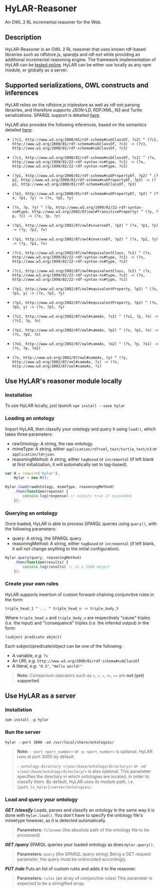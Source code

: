 # HyLAR-Reasoner

An OWL 2 RL incremental reasoner for the Web.

## Description

HyLAR-Reasoner is an OWL 2 RL reasoner that uses known rdf-based librairies such as rdfstore.js, sparqljs and rdf-ext while providing an additional incremental reasoning engine. The framework implementation of HyLAR can be [tested online](http://dataconf.liris.cnrs.fr/hylar/). HyLAR can be either use locally as any npm module, or globally as a server.

## Supported serializations, OWL constructs and inferences

HyLAR relies on the rdfstore.js triplestore as well as rdf-ext parsing librairies, and therefore supports JSON-LD, RDF/XML, N3 and Turtle serializations.
SPARQL support is detailed [here](https://github.com/antoniogarrote/rdfstore-js#sparql-support).

HyLAR also provides the following inferences, based on the semantics detailed [here](https://www.w3.org/TR/owl2-profiles/#Reasoning_in_OWL_2_RL_and_RDF_Graphs_using_Rules):

* `(?c1, http://www.w3.org/2000/01/rdf-schema#subClassOf, ?c2) ^ (?c2, http://www.w3.org/2000/01/rdf-schema#subClassOf, ?c3) -> (?c1, http://www.w3.org/2000/01/rdf-schema#subClassOf, ?c3)`

* `(?c1, http://www.w3.org/2000/01/rdf-schema#subClassOf, ?c2) ^ (?x, http://www.w3.org/1999/02/22-rdf-syntax-ns#type, ?c1) -> (?x, http://www.w3.org/1999/02/22-rdf-syntax-ns#type, ?c2)`

* `(?p1, http://www.w3.org/2000/01/rdf-schema#subPropertyOf, ?p2) ^ (?p2, http://www.w3.org/2000/01/rdf-schema#subPropertyOf, ?p3) -> (?p1, http://www.w3.org/2000/01/rdf-schema#subClassOf, ?p3)`

* `(?p1, http://www.w3.org/2000/01/rdf-schema#subPropertyOf, ?p2) ^ (?x, ?p1, ?y) -> (?x, ?p2, ?y)`

* `(?x, ?p, ?y) ^ (?p, http://www.w3.org/1999/02/22-rdf-syntax-ns#type, http://www.w3.org/2002/07/owl#TransitiveProperty) ^ (?y, ?p, ?z) -> (?x, ?p, ?z)`

* `(?p1, http://www.w3.org/2002/07/owl#inverseOf, ?p2) ^ (?x, ?p1, ?y) -> (?y, ?p2, ?x)`

* `(?p1, http://www.w3.org/2002/07/owl#inverseOf, ?p2) ^ (?x, ?p2, ?y) -> (?y, ?p1, ?x)`

* `(?c1, http://www.w3.org/2002/07/owl#equivalentClass, ?c2) ^ (?x, http://www.w3.org/1999/02/22-rdf-syntax-ns#type, ?c1) -> (?x, http://www.w3.org/1999/02/22-rdf-syntax-ns#type, ?c2)`

* `(?c1, http://www.w3.org/2002/07/owl#equivalentClass, ?c2) ^ (?x, http://www.w3.org/1999/02/22-rdf-syntax-ns#type, ?c2) -> (?x, http://www.w3.org/1999/02/22-rdf-syntax-ns#type, ?c1)`

* `(?p1, http://www.w3.org/2002/07/owl#equivalentProperty, ?p2) ^ (?x, ?p1, y) -> (?x, ?p2, ?y)`

* `(?p1, http://www.w3.org/2002/07/owl#equivalentProperty, ?p2) ^ (?x, ?p2, y) -> (?x, ?p1, ?y)`

* `(?s1, http://www.w3.org/2002/07/owl#sameAs, ?s2) ^ (?s1, ?p, ?o) -> (?s2, ?p, ?o)`

* `(?p1, http://www.w3.org/2002/07/owl#sameAs, ?p2) ^ (?s, ?p1, ?o) -> (?s, ?p2, ?o)`

* `(?o1, http://www.w3.org/2002/07/owl#sameAs, ?o2) ^ (?s, ?p, ?o1) -> (?s, ?p, ?o2)`

* `(?x, http://www.w3.org/2002/07/owl#sameAs, ?y) ^ (?y, http://www.w3.org/2002/07/owl#sameAs, ?z) -> (?x, http://www.w3.org/2002/07/owl#sameAs, ?z)`


## Use HyLAR's reasoner module locally

### Installation

To use HyLAR locally, just launch
`npm install --save hylar`

### Loading an ontology

Import HyLAR, then classify your ontology and query it using `load()`,
which takes three parameters:
- rawOntology: A string, the raw ontology.
- mimeType: A string, either `application/rdf+xml`, `text/turtle`, `text/n3` or `application/ld+json`.
- reasoningMethod: A string, either `tagBased` or `incremental` (if left blank at first initialization, it will automatically set to tag-based).

```javascript
var H = require('hylar'),
    Hylar = new H();
    
Hylar.load(rawOntology, mimeType, reasoningMethod)
    .then(function(reponse) {
        console.log(response) // outputs true if succeeded
    });
```

### Querying an ontology

Once loaded, HyLAR is able to process SPARQL queries using `query()`, with the following parameters:

- query: A string, the SPARQL query
- reasoningMethod: A string, either `tagBased` or `incremental` (if left blank, it will not change anything to the initial configuration).

```javascript
Hylar.query(query, reasoningMethod)
    .then(function(results) {
        console.log(results) // is a JSON object
    });
```

### Create your own rules

HyLAR supports insertion of custom forward-chaining conjunctive rules in the form:
```
triple_head_1 ^ ... ^ triple_head_n -> triple_body_3
```
Where `triple_head_x` and `triple_body_x` are respectively "cause" triples (*i.e.* the input) and "consequence" triples (*i.e.* the inferred output) in the form:
```
(subject predicate object)
```
Each subject/predicate/object can be one of the following:
- A variable, *e.g.* `?x`
- An URI, *e.g.* `http://www.w3.org/2000/01/rdf-schema#subClassOf`
- A literal, *e.g.* `"0.5"`, `"Hello world!"`

> **Note:** Comparison operators such as `<`, `>`, `=`, `<=`, `=>` are **not (yet) supported**.


## Use HyLAR as a server

### Installation

`npm install -g hylar`

### Run the server

`hylar --port 3000 -od /usr/local/share/ontologies/`

> **Note:**  `--port <port_number>` or `-p <port_number>` is optional. HyLAR runs at port 3000 by default. 
> 
> `--ontology-directory </your/base/ontology/directory/>` or `-od </your/base/ontology/directory/>` is also optional.
This parameter specifies the directory in which ontologies are located, in order to classify them. By default, HyLAR uses its module path, i.e. `{path_to_hylar}/server/ontologies/`.

### Load and query your ontology

***GET /classify***
Loads, parses and classify an ontology in the same way it is done with `Hylar.load()`. You don't have to specify the ontology file's mimetype however, as it is detected automatically.
> **Parameters:** `filename` (the absolute path of the ontology file to be processed)

***GET /query***
SPARQL queries your loaded ontology as does `Hylar.query()`.

> **Parameters:** `query` (the SPARQL query string)
Being a GET request parameter, the query must be urlencoded accordingly.

***PUT /rule***
Puts an list of custom rules and adds it to the reasoner.

> **Parameters:** `rules` (an array of conjunctive rules)
This parameter is expected to be a stringified array.
